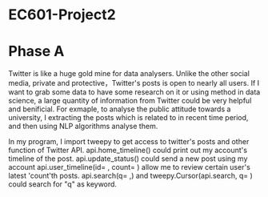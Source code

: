 # EC601-Project2

# Phase A
Twitter is like a huge gold mine for data analysers. Unlike the other social media, private and protective，Twitter's posts is open to nearly all users. If I want to grab some data to have some research on it or using method in data science, a large quantity of information from Twitter could be very helpful and benificial. For exmaple, to analyse the public attitude towards a university, I extracting the posts which is related to in recent time period, and then using NLP algorithms analyse them.

In my program, I import tweepy to get access to twitter's posts and other function of Twitter API. 
api.home_timeline() could print out my account's timeline of the post. 
api.update_status() could send a new post using my account
api.user_timeline(id= , count= ) allow me to review certain user's latest 'count'th posts.
api.search(q= ,) and tweepy.Cursor(api.search, q= ) could search for "q" as keyword.
